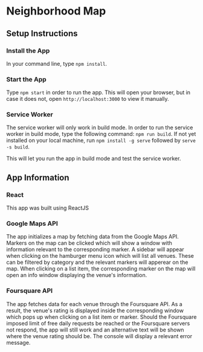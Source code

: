 # Neighborhood Map

## Setup Instructions

### Install the App

In your command line, type `npm install`.

### Start the App

Type `npm start` in order to run the app. This will open your browser, but in case it does not, open `http://localhost:3000` to view it manually.

### Service Worker

The service worker will only work in build mode. In order to run the service worker in build mode, type the following command: `npm run build`. If not yet installed on your local machine, run `npm install -g serve` followed by `serve -s build`. 

This will let you run the app in build mode and test the service worker. 

## App Information

### React

This app was built using ReactJS

### Google Maps API

The app initializes a map by fetching data from the Google Maps API. Markers on the map can be clicked which will show a window with information relevant to the corresponding marker. A sidebar will appear when clicking on the hamburger menu icon which will list all venues. These can be filtered by category and the relevant markers will apperear on the map. When clicking on a list item, the corresponding marker on the map will open an info window displaying the venue's information.

### Foursquare API

The app fetches data for each venue through the Foursquare API. As a result, the venue's rating is displayed inside the corresponding window which pops up when clicking on a list item or marker. Should the Foursquare imposed limit of free daily requests be reached or the Foursquare servers not respond, the app will still work and an alternative text will be shown where the venue rating should be. The console will display a relevant error message.